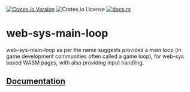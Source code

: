 [![Crates.io Version](https://img.shields.io/crates/v/web-sys-main-loop)](https://crates.io/crates/web-sys-main-loop)
![Crates.io License](https://img.shields.io/crates/l/web-sys-main-loop)
[![docs.rs](https://img.shields.io/docsrs/web-sys-main-loop)](https://docs.rs/web-sys-main-loop/latest/web_sys_main_loop/)

# web-sys-main-loop

web-sys-main-loop as per the name suggests provides a main loop (in game development communities often called a game loop), for web-sys based WASM pages, with also providing input handling.

## [Documentation](https://docs.rs/web-sys-main-loop/latest/web_sys_main_loop/)
